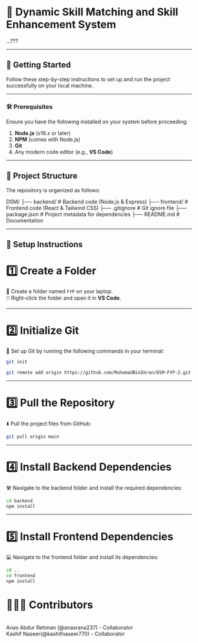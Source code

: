 # 🧠 Dynamic Skill Matching and Skill Enhancement System

...???

---

## 🚀 **Getting Started**

Follow these step-by-step instructions to set up and run the project successfully on your local machine.

---

### 🛠️ **Prerequisites**

Ensure you have the following installed on your system before proceeding:

1. **Node.js** (v16.x or later)
2. **NPM** (comes with Node.js)
3. **Git**
4. Any modern code editor (e.g., **VS Code**)

---

## 📂 **Project Structure**

The repository is organized as follows:

DSM/
├── backend/ # Backend code (Node.js & Express)
├── frontend/ # Frontend code (React & Tailwind CSS)
├── .gitignore # Git ignore file
├── package.json # Project metadata for dependencies
├── README.md # Documentation

---

## 🚩 **Setup Instructions**

# 1️⃣ **Create a Folder**

📂 Create a folder named `FYP` on your laptop.  
🖱️ Right-click the folder and open it in **VS Code**.

---

# 2️⃣ **Initialize Git**

🔗 Set up Git by running the following commands in your terminal:

```bash
git init
```

```bash
git remote add origin https://github.com/MuhamadBinImran/DSM-FYP-2.git
```

---

# 3️⃣ **Pull the Repository**

⬇️ Pull the project files from GitHub:

```bash
git pull origin main
```

---

# 4️⃣ **Install Backend Dependencies**

🛠️ Navigate to the backend folder and install the required dependencies:

```bash
cd backend
npm install
```

---

# 5️⃣ **Install Frontend Dependencies**

💻 Navigate to the frontend folder and install its dependencies:

```bash
cd ..
cd frontend
npm install
```

# 🧑‍🤝‍🧑 Contributors

<br>
Anas Abdur Rehman (@anasrana237) - Collaborator
<br>
Kashif Naseer(@kashifnaseer770) - Collaborator
